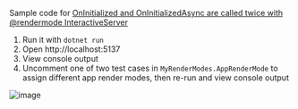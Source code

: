 Sample code for [OnInitialized and OnInitializedAsync are called twice with @rendermode InteractiveServer](https://github.com/dotnet/aspnetcore/issues/52208#top)

1. Run it with `dotnet run`
2. Open http://localhost:5137
3. View console output
4. Uncomment one of two test cases in `MyRenderModes.AppRenderMode` to assign different app render modes, then re-run and view console output

![image](https://github.com/user-attachments/assets/657bd41d-910e-464a-b641-7feb6c23a703)
